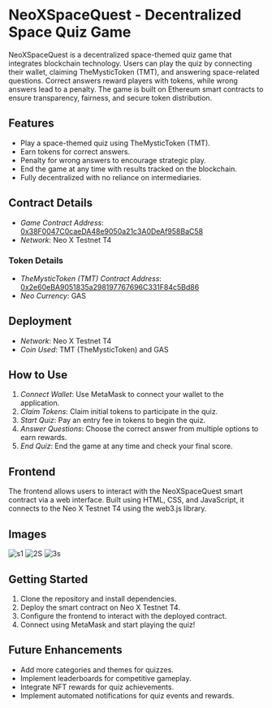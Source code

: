 # NeoXSpaceQuest - Decentralized Space Quiz Game

NeoXSpaceQuest is a decentralized space-themed quiz game that integrates blockchain technology. Users can play the quiz by connecting their wallet, claiming TheMysticToken (TMT), and answering space-related questions. Correct answers reward players with tokens, while wrong answers lead to a penalty. The game is built on Ethereum smart contracts to ensure transparency, fairness, and secure token distribution.

## Features
- Play a space-themed quiz using TheMysticToken (TMT).
- Earn tokens for correct answers.
- Penalty for wrong answers to encourage strategic play.
- End the game at any time with results tracked on the blockchain.
- Fully decentralized with no reliance on intermediaries.

## Contract Details
- *Game Contract Address*: [0x38F0047C0caeDA48e9050a21c3A0DeAf958BaC58](https://xt4scan.ngd.network/address/0x38F0047C0caeDA48e9050a21c3A0DeAf958BaC58)
- *Network*: Neo X Testnet T4

### Token Details
- *TheMysticToken (TMT) Contract Address*: [0x2e60eBA9051835a298197767696C331F84c5Bd86](https://xt4scan.ngd.network/address/0x2e60eBA9051835a298197767696C331F84c5Bd86)
- *Neo Currency*: GAS
## Deployment
- *Network*: Neo X Testnet T4
- *Coin Used*: TMT (TheMysticToken) and GAS

## How to Use
1. *Connect Wallet*: Use MetaMask to connect your wallet to the application.
2. *Claim Tokens*: Claim initial tokens to participate in the quiz.
3. *Start Quiz*: Pay an entry fee in tokens to begin the quiz.
4. *Answer Questions*: Choose the correct answer from multiple options to earn rewards.
5. *End Quiz*: End the game at any time and check your final score.

## Frontend
The frontend allows users to interact with the NeoXSpaceQuest smart contract via a web interface. Built using HTML, CSS, and JavaScript, it connects to the Neo X Testnet T4 using the web3.js library.

## Images
![s1](https://github.com/user-attachments/assets/20828d82-85fc-4584-9fb4-70906c05f787)
![2S](https://github.com/user-attachments/assets/34384990-409a-416b-b903-ed8093f35894)
![3s](https://github.com/user-attachments/assets/7db7dce4-6e08-4c49-b271-a26b3360f4fd)

## Getting Started
1. Clone the repository and install dependencies.
2. Deploy the smart contract on Neo X Testnet T4.
3. Configure the frontend to interact with the deployed contract.
4. Connect using MetaMask and start playing the quiz!

## Future Enhancements
- Add more categories and themes for quizzes.
- Implement leaderboards for competitive gameplay.
- Integrate NFT rewards for quiz achievements.
- Implement automated notifications for quiz events and rewards.
